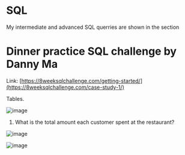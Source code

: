 # SQL
My intermediate and advanced SQL querries are shown in the section
# Dinner practice SQL challenge by Danny Ma

Link: [https://8weeksqlchallenge.com/getting-started/](https://8weeksqlchallenge.com/case-study-1/)

Tables.

![image](https://user-images.githubusercontent.com/107795987/229900115-017d6aae-9caf-46e8-96d2-d9953b4c9903.png)

1. What is the total amount each customer spent at the restaurant?

![image](https://github.com/dannytheanalyst911/SQL-Danny-s-Diner/assets/107795987/a37489e5-2f67-4fdc-87b8-b638d718771c)


![image](https://github.com/dannytheanalyst911/SQL-Danny-s-Diner/assets/107795987/5431431d-b378-4edf-a796-19da21546338)
